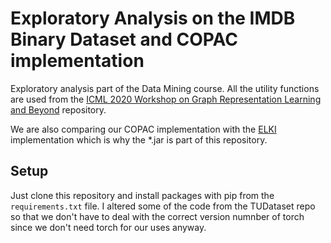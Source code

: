 # Exploratory Analysis on the IMDB Binary Dataset and COPAC implementation

Exploratory analysis part of the Data Mining course. All the utility functions are used from the 
[ICML 2020 Workshop on Graph Representation Learning and Beyond](https://github.com/chrsmrrs/tudataset) repository. 

We are also comparing our COPAC implementation with the [ELKI](https://elki-project.github.io) implementation which is 
why the \*.jar is part of this repository. 

## Setup
Just clone this repository and install packages with pip from the ```requirements.txt``` file. I altered some 
of the code from the TUDataset repo so that we don't have to deal with the correct version numnber of torch 
since we don't need torch for our uses anyway. 



